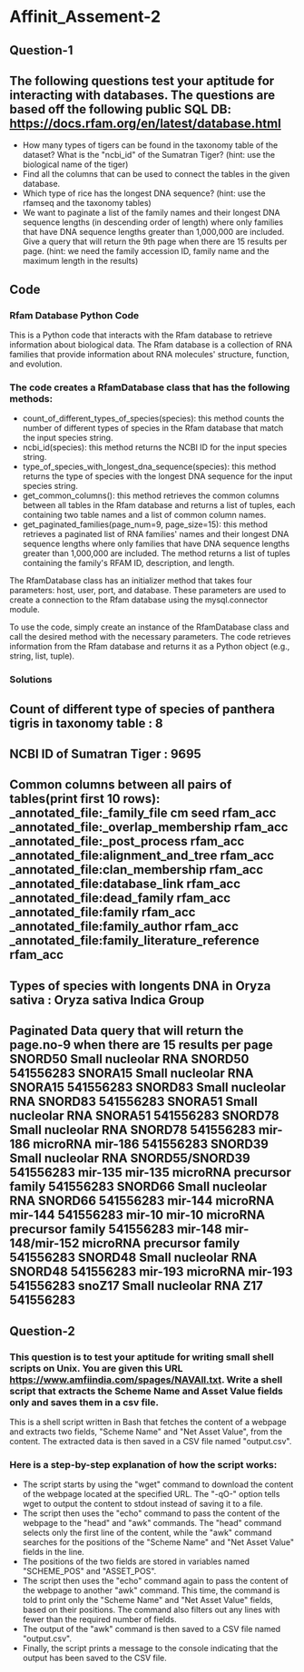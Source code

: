 # Affinit_Assement-2

## Question-1


## The following questions test your aptitude for interacting with databases. The questions are based off the following public SQL DB: https://docs.rfam.org/en/latest/database.html 

- How many types of tigers can be found in the taxonomy table of the dataset? What is the "ncbi_id" of the Sumatran Tiger? (hint: use the biological name of the tiger)
- Find all the columns that can be used to connect the tables in the given database.
- Which type of rice has the longest DNA sequence? (hint: use the rfamseq and the taxonomy tables)
- We want to paginate a list of the family names and their longest DNA sequence lengths (in descending order of length) where only families that have DNA sequence lengths greater than 1,000,000 are included. Give a query that will return the 9th page when there are 15 results per page. (hint: we need the family accession ID, family name and the maximum length in the results)

## Code
### Rfam Database Python Code
This is a Python code that interacts with the Rfam database to retrieve information about biological data. The Rfam database is a collection of RNA families that provide information about RNA molecules' structure, function, and evolution.

### The code creates a RfamDatabase class that has the following methods:

- count_of_different_types_of_species(species): this method counts the number of different types of species in the Rfam database that match the input species string.
- ncbi_id(species): this method returns the NCBI ID for the input species string.
- type_of_species_with_longest_dna_sequence(species): this method returns the type of species with the longest DNA sequence for the input species string.
- get_common_columns(): this method retrieves the common columns between all tables in the Rfam database and returns a list of tuples, each containing two table names and a list of common column names.
- get_paginated_families(page_num=9, page_size=15): this method retrieves a paginated list of RNA families' names and their longest DNA sequence lengths where only families that have DNA sequence lengths greater than 1,000,000 are included. The method returns a list of tuples containing the family's RFAM ID, description, and length.

The RfamDatabase class has an initializer method that takes four parameters: host, user, port, and database. These parameters are used to create a connection to the Rfam database using the mysql.connector module.

To use the code, simply create an instance of the RfamDatabase class and call the desired method with the necessary parameters. The code retrieves information from the Rfam database and returns it as a Python object (e.g., string, list, tuple).
### Solutions

Count of different type of species of panthera tigris in taxonomy table : 8
-------------------------------------------------------------------------------------------------------------------
NCBI ID of Sumatran Tiger : 9695
-------------------------------------------------------------------------------------------------------------------
Common columns between all pairs of tables(print first 10 rows):
_annotated_file:_family_file cm seed rfam_acc
_annotated_file:_overlap_membership rfam_acc
_annotated_file:_post_process rfam_acc
_annotated_file:alignment_and_tree rfam_acc
_annotated_file:clan_membership rfam_acc
_annotated_file:database_link rfam_acc
_annotated_file:dead_family rfam_acc
_annotated_file:family rfam_acc
_annotated_file:family_author rfam_acc
_annotated_file:family_literature_reference rfam_acc
-------------------------------------------------------------------------------------------------------------------
Types of species with longents DNA in Oryza sativa : Oryza sativa Indica Group
-------------------------------------------------------------------------------------------------------------------
Paginated Data query that will return the page.no-9 when there are 15 results per page
SNORD50 Small nucleolar RNA SNORD50 541556283
SNORA15 Small nucleolar RNA SNORA15 541556283
SNORD83 Small nucleolar RNA SNORD83 541556283
SNORA51 Small nucleolar RNA SNORA51 541556283
SNORD78 Small nucleolar RNA SNORD78 541556283
mir-186 microRNA mir-186 541556283
SNORD39 Small nucleolar RNA SNORD55/SNORD39 541556283
mir-135 mir-135 microRNA precursor family 541556283
SNORD66 Small nucleolar RNA SNORD66 541556283
mir-144 microRNA mir-144 541556283
mir-10 mir-10 microRNA precursor family 541556283
mir-148 mir-148/mir-152 microRNA precursor family 541556283
SNORD48 Small nucleolar RNA SNORD48 541556283
mir-193 microRNA mir-193 541556283
snoZ17 Small nucleolar RNA Z17 541556283
-------------------------------------------------------------------------------------------------------------------

## Question-2

### This question is to test your aptitude for writing small shell scripts on Unix. You are given this URL https://www.amfiindia.com/spages/NAVAll.txt. Write a shell script that extracts the Scheme Name and Asset Value fields only and saves them in a csv file.

This is a shell script written in Bash that fetches the content of a webpage and extracts two fields, "Scheme Name" and "Net Asset Value", from the content. The extracted data is then saved in a CSV file named "output.csv".

### Here is a step-by-step explanation of how the script works:

- The script starts by using the "wget" command to download the content of the webpage located at the specified URL. The "-qO-" option tells wget to output the content to stdout instead of saving it to a file.
- The script then uses the "echo" command to pass the content of the webpage to the "head" and "awk" commands. The "head" command selects only the first line of the content, while the "awk" command searches for the positions of the "Scheme Name" and "Net Asset Value" fields in the line.
- The positions of the two fields are stored in variables named "SCHEME_POS" and "ASSET_POS".
- The script then uses the "echo" command again to pass the content of the webpage to another "awk" command. This time, the command is told to print only the "Scheme Name" and "Net Asset Value" fields, based on their positions. The command also filters out any lines with fewer than the required number of fields.
- The output of the "awk" command is then saved to a CSV file named "output.csv".
- Finally, the script prints a message to the console indicating that the output has been saved to the CSV file.
